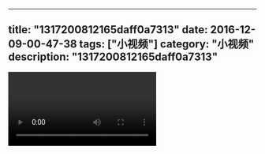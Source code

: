 
---
title: "1317200812165daff0a7313"
date: 2016-12-09-00-47-38
tags: ["小视频"]
category: "小视频"
description: "1317200812165daff0a7313"
---
<video src="http://ohtsqip0g.bkt.clouddn.com/1317200812165daff0a7313.mp4" controls="controls"></video>
